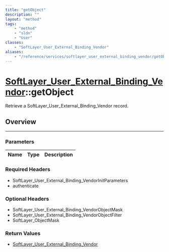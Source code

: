 ```yaml
---
title: "getObject"
description: ""
layout: "method"
tags:
    - "method"
    - "sldn"
    - "User"
classes:
    - "SoftLayer_User_External_Binding_Vendor"
aliases:
    - "/reference/services/softlayer_user_external_binding_vendor/getObject"
---
```

# [SoftLayer_User_External_Binding_Vendor](/reference/services/SoftLayer_User_External_Binding_Vendor)::getObject


Retrieve a SoftLayer_User_External_Binding_Vendor record.


## Overview 


-----

### Parameters 
|Name | Type | Description |
| --- | --- | --- |


### Required Headers
* SoftLayer_User_External_Binding_VendorInitParameters
* authenticate


### Optional Headers
* SoftLayer_User_External_Binding_VendorObjectMask
* SoftLayer_User_External_Binding_VendorObjectFilter
* SoftLayer_ObjectMask

### Return Values
* <a href='/reference/datatypes/SoftLayer_User_External_Binding_Vendor'>SoftLayer_User_External_Binding_Vendor </a>




